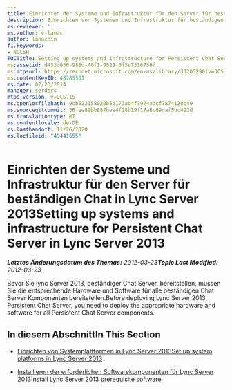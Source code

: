 ```yaml
---
title: Einrichten der Systeme und Infrastruktur für den Server für beständigen Chat
description: Einrichten von Systemen und Infrastruktur für beständigen Chat Server
ms.reviewer: ''
ms.author: v-lanac
author: lanachin
f1.keywords:
- NOCSH
TOCTitle: Setting up systems and infrastructure for Persistent Chat Server
ms:assetid: d433d056-988d-40f1-9521-5f3e7316756f
ms:mtpsurl: https://technet.microsoft.com/en-us/library/JJ205290(v=OCS.15)
ms:contentKeyID: 48185501
ms.date: 07/23/2014
manager: serdars
mtps_version: v=OCS.15
ms.openlocfilehash: 9cb522158020b5d173ab4f7974adcf7874120c49
ms.sourcegitcommit: 36fee89bb887bea4f18b19f17a8c69daf5bc423d
ms.translationtype: MT
ms.contentlocale: de-DE
ms.lasthandoff: 11/26/2020
ms.locfileid: "49441655"
---
```

# <a name="setting-up-systems-and-infrastructure-for-persistent-chat-server-in-lync-server-2013"></a><span data-ttu-id="4b146-103">Einrichten der Systeme und Infrastruktur für den Server für beständigen Chat in Lync Server 2013</span><span class="sxs-lookup"><span data-stu-id="4b146-103">Setting up systems and infrastructure for Persistent Chat Server in Lync Server 2013</span></span>

<div data-xmlns="http://www.w3.org/1999/xhtml">

<div class="topic" data-xmlns="http://www.w3.org/1999/xhtml" data-msxsl="urn:schemas-microsoft-com:xslt" data-cs="https://msdn.microsoft.com/">

<div data-asp="https://msdn2.microsoft.com/asp">



</div>

<div id="mainSection">

<div id="mainBody"><span data-ttu-id="4b146-104">

<span> </span></span><span class="sxs-lookup"><span data-stu-id="4b146-104">

<span> </span></span></span>

<span data-ttu-id="4b146-105">_**Letztes Änderungsdatum des Themas:** 2012-03-23_</span><span class="sxs-lookup"><span data-stu-id="4b146-105">_**Topic Last Modified:** 2012-03-23_</span></span>

<span data-ttu-id="4b146-106">Bevor Sie lync Server 2013, beständiger Chat Server, bereitstellen, müssen Sie die entsprechende Hardware und Software für alle beständigen Chat Server Komponenten bereitstellen.</span><span class="sxs-lookup"><span data-stu-id="4b146-106">Before deploying Lync Server 2013, Persistent Chat Server, you need to deploy the appropriate hardware and software for all Persistent Chat Server components.</span></span>

<div>

## <a name="in-this-section"></a><span data-ttu-id="4b146-107">In diesem Abschnitt</span><span class="sxs-lookup"><span data-stu-id="4b146-107">In This Section</span></span>

  - [<span data-ttu-id="4b146-108">Einrichten von Systemplattformen in Lync Server 2013</span><span class="sxs-lookup"><span data-stu-id="4b146-108">Set up system platforms in Lync Server 2013</span></span>](lync-server-2013-set-up-system-platforms.md)

  - [<span data-ttu-id="4b146-109">Installieren der erforderlichen Softwarekomponenten für Lync Server 2013</span><span class="sxs-lookup"><span data-stu-id="4b146-109">Install Lync Server 2013 prerequisite software</span></span>](lync-server-2013-install-lync-server-2013-prerequisite-software.md)

<span data-ttu-id="4b146-110"></div>

</div>

<span> </span>

</div>

</div>

</span><span class="sxs-lookup"><span data-stu-id="4b146-110"></div>

</div>

<span> </span>

</div>

</div>

</span></span></div>

